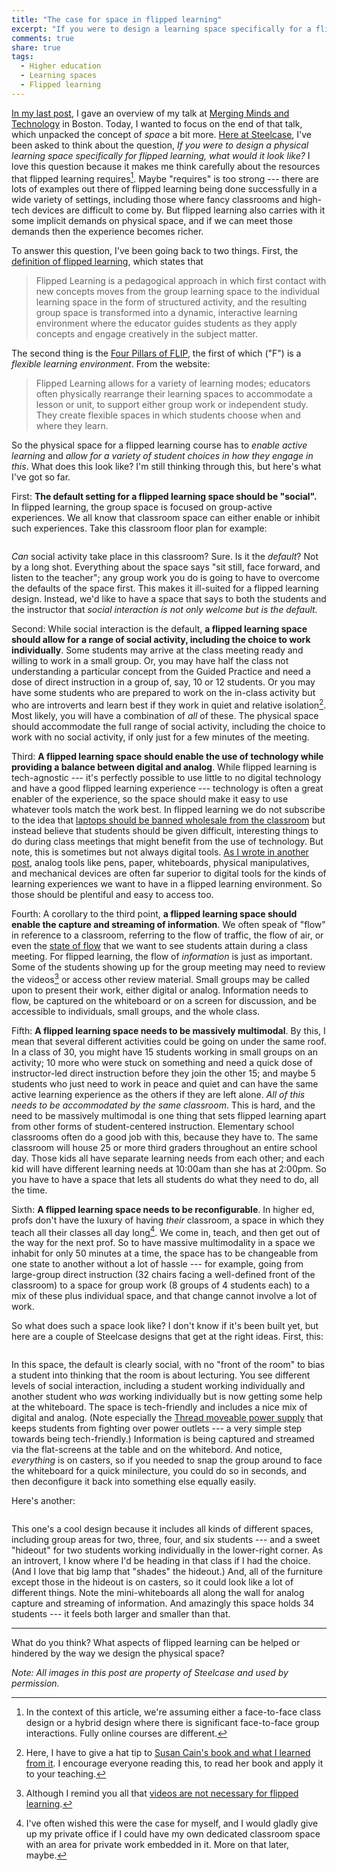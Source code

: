 ```yaml
---
title: "The case for space in flipped learning"
excerpt: "If you were to design a learning space specifically for a flipped learning course, what would it look like?"
comments: true
share: true
tags:
  - Higher education
  - Learning spaces
  - Flipped learning
---
```


[In my last post](http://rtalbert.org/time-space-activity/), I gave an overview of my talk at [Merging Minds and Technology](https://www.learningandthebrain.com/Event-360/Merging-Minds-and-Technology/) in Boston. Today, I wanted to focus on the end of that talk, which unpacked the concept of _space_ a bit more. [Here at Steelcase](http://rtalbert.org/sabbatical), I've been asked to think about the question, _If you were to design a physical learning space specifically for flipped learning, what would it look like?_ I love this question because it makes me think carefully about the resources that flipped learning requires[^1]. Maybe "requires" is too strong --- there are lots of examples out there of flipped learning being done successfully in a wide variety of settings, including those where fancy classrooms and high-tech devices are difficult to come by. But flipped learning also carries with it some implicit demands on physical space, and if we can meet those demands then the experience becomes richer. 

To answer this question, I've been going back to two things. First, the [definition of flipped learning](http://rtalbert.org/how-to-define-flipped-learning/), which states that 

>Flipped Learning is a pedagogical approach in which first contact with new concepts moves from the group learning space to the individual learning space in the form of structured activity, and the resulting group space is transformed into a dynamic, interactive learning environment where the educator guides students as they apply concepts and engage creatively in the subject matter.

The second thing is the [Four Pillars of FLIP](https://flippedlearning.org/definition-of-flipped-learning/), the first of which ("F") is a _flexible learning environment_. From the website: 

>Flipped Learning allows for a variety of learning modes; educators often physically rearrange their learning spaces to accommodate a lesson or unit, to support either group work or independent study. They create flexible spaces in which students choose when and where they learn. 

So the physical space for a flipped learning course has to _enable active learning_ and _allow for a variety of student choices in how they engage in this_. What does this look like? I'm still thinking through this, but here's what I've got so far. 

First: __The default setting for a flipped learning space should be "social".__ In flipped learning, the group space is focused on group-active experiences. We all know that classroom space can either enable or inhibit such experiences. Take this classroom floor plan for example: 

<img src="{{ site.url }}{{ site.baseurl }}/assets/images/2017-11-17/floorplan.png" alt="" class="full"> 

_Can_ social activity take place in this classroom? Sure. Is it the _default_? Not by a long shot. Everything about the space says "sit still, face forward, and listen to the teacher"; any group work you do is going to have to overcome the defaults of the space first. This makes it ill-suited for a flipped learning design. Instead, we'd like to have a space that says to both the students and the instructor that _social interaction is not only welcome but is the default._

Second: While social interaction is the default, __a flipped learning space should allow for a range of social activity, including the choice to work individually__. Some students may arrive at the class meeting ready and willing to work in a small group. Or, you may have half the class not understanding a particular concept from the Guided Practice and need a dose of direct instruction in a group of, say, 10 or 12 students. Or you may have some students who are prepared to work on the in-class activity but who are introverts and learn best if they work in quiet and relative isolation[^2]. Most likely, you will have a combination of _all_ of these. The physical space should accommodate the full range of social activity, including the choice to work with no social activity, if only just for a few minutes of the meeting. 

Third: __A flipped learning space should enable the use of technology while providing a balance between digital and analog__. While flipped learning is tech-agnostic --- it's perfectly possible to use little to no digital technology and have a good flipped learning experience --- technology is often a great enabler of the experience, so the space should make it easy to use whatever tools match the work best. In flipped learning we do not subscribe to the idea that [laptops should be banned wholesale from the classroom](http://rtalbert.org/laptop-bans-and-assumptions/) but instead believe that students should be given difficult, interesting things to do during class meetings that might benefit from the use of technology. But note, this is sometimes but not always digital tools. [As I wrote in another post](http://rtalbert.org/return-to-analog/), analog tools like pens, paper, whiteboards, physical manipulatives, and mechanical devices are often far superior to digital tools for the kinds of learning experiences we want to have in a flipped learning environment. So those should be plentiful and easy to access too. 

Fourth: A corollary to the third point, __a flipped learning space should enable the capture and streaming of information__. We often speak of "flow" in reference to a classroom, referring to the flow of traffic, the flow of air, or even the [state of flow](https://en.wikipedia.org/wiki/Flow_(psychology)) that we want to see students attain during a class meeting. For flipped learning, the flow of _information_ is just as important. Some of the students showing up for the group meeting may need to review the videos[^3] or access other review material. Small groups may be called upon to present their work, either digital or analog. Information needs to flow, be captured on the whiteboard or on a screen for discussion, and be accessible to individuals, small groups, and the whole class. 

Fifth: __A flipped learning space needs to be massively multimodal__. By this, I mean that several different activities could be going on under the same roof. In a class of 30, you might have 15 students working in small groups on an activity; 10 more who were stuck on something and need a quick dose of instructor-led direct instruction before they join the other 15; and maybe 5 students who just need to work in peace and quiet and can have the same active learning experience as the others if they are left alone. _All of this needs to be accommodated by the same classroom_. This is hard, and the need to be massively multimodal is one thing that sets flipped learning apart from other forms of student-centered instruction. Elementary school classrooms often do a good job with this, because they have to. The same classroom will house 25 or more third graders throughout an entire school day. Those kids all have separate learning needs from each other; and each kid will have different learning needs at 10:00am than she has at 2:00pm. So you have to have a space that lets all students do what they need to do, all the time. 

Sixth: __A flipped learning space needs to be reconfigurable__. In higher ed, profs don't have the luxury of having _their_ classroom, a space in which they teach all their classes all day long[^4]. We come in, teach, and then get out of the way for the next prof. So to have massive multimodality in a space we inhabit for only 50 minutes at a time, the space has to be changeable from one state to another without a lot of hassle --- for example, going from large-group direct instruction (32 chairs facing a well-defined front of the classroom) to a space for group work (8 groups of 4 students each) to a mix of these plus individual space, and that change cannot involve a lot of work. 

So what does such a space look like? I don't know if it's been built yet, but here are a couple of Steelcase designs that get at the right ideas. First, this:  

<img src="{{ site.url }}{{ site.baseurl }}/assets/images/2017-11-17/15-0011972.jpg" alt="" class="full"> 

In this space, the default is clearly social, with no "front of the room" to bias a student into thinking that the room is about lecturing. You see different levels of social interaction, including a student working individually and another student who _was_ working individually but is now getting some help at the whiteboard. The space is tech-friendly and includes a nice mix of digital and analog. (Note especially the [Thread moveable power supply](https://www.steelcase.com/products/power-cable-management/thread/) that keeps students from fighting over power outlets --- a very simple step towards being tech-friendly.) Information is being captured and streamed via the flat-screens at the table and on the whitebord. And notice, _everything_ is on casters, so if you needed to snap the group around to face the whiteboard for a quick minilecture, you could do so in seconds, and then deconfigure it back into something else equally easily. 

Here's another: 

<img src="{{ site.url }}{{ site.baseurl }}/assets/images/2017-11-17/space2.png" alt="" class="full"> 

This one's a cool design because it includes all kinds of different spaces, including group areas for two, three, four, and six students --- and a sweet "hideout" for two students working individually in the lower-right corner. As an introvert, I know where I'd be heading in that class if I had the choice. (And I love that big lamp that "shades" the hideout.) And, all of the furniture except those in the hideout is on casters, so it could look like a lot of different things. Note the mini-whiteboards all along the wall for analog capture and streaming of information. And amazingly this space holds 34 students --- it feels both larger and smaller than that. 

---

What do you think? What aspects of flipped learning can be helped or hindered by the way we design the physical space? 

_Note: All images in this post are property of Steelcase and used by permission._


[^1]: In the context of this article, we're assuming either a face-to-face class design or a hybrid design where there is significant face-to-face group interactions. Fully online courses are different. 
[^2]: Here, I have to give a hat tip to [Susan Cain's book and what I learned from it](http://rtalbert.org/four-takeaways-from-quiet/). I encourage everyone reading this, to read her book and apply it to your teaching. 
[^3]: Although I remind you all that [videos are not necessary for flipped learning](http://rtalbert.org/flipped-learning-without-video/). 
[^4]: I've often wished this were the case for myself, and I would gladly give up my private office if I could have my own dedicated classroom space with an area for private work embedded in it. More on that later, maybe. 
